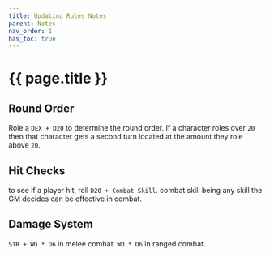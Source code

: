 ```yaml
---
title: Updating Rules Notes
parent: Notes
nav_order: 1
has_toc: true
---
```

# {{ page.title }}

## Round Order
Role a `DEX + D20` to determine the round order.
If a character roles over `20` then that character gets a second turn located at the amount they role above `20`.

## Hit Checks
to see if a player hit, roll `D20 + Combat Skill`.
combat skill being any skill the GM decides can be effective in combat.

## Damage System
`STR + WD * D6` in melee combat.
`WD * D6` in ranged combat.

